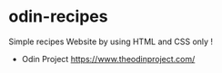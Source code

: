 # odin-recipes

Simple recipes Website by using HTML and CSS only !
- Odin Project
https://www.theodinproject.com/
